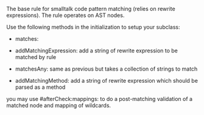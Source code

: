 The base rule for smalltalk code pattern matching (relies on rewrite expressions). The rule operates on AST nodes.

Use the following methods in the initialization to setup your subclass:

- matches:
- addMatchingExpression:
	add a string of rewrite expression to be matched by rule

- matchesAny:
	same as previous but takes a collection of strings to match
	
- addMatchingMethod:
	add a string of rewrite expression which should be parsed as a method
	
you may use #afterCheck:mappings: to do a post-matching validation of a matched node and mapping of wildcards.